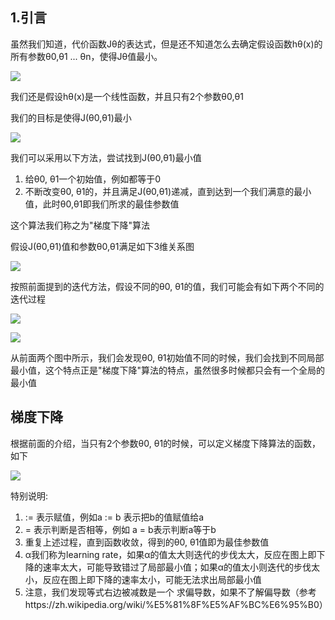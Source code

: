 ## 1.引言
虽然我们知道，代价函数Jθ的表达式，但是还不知道怎么去确定假设函数hθ(x)的所有参数θ0,θ1 ... θn，使得Jθ值最小。

![](https://camo.githubusercontent.com/9b486198032d4371e83f37c39d0dbec6e12013dd/687474703a2f2f73747564656e7464656e672e6769746875622e696f2f696d616765732f6d6c2f31322e706e67)

我们还是假设hθ(x)是一个线性函数，并且只有2个参数θ0,θ1

我们的目标是使得J(θ0,θ1)最小

![](https://camo.githubusercontent.com/4c2a7fe0450db5a543dfebeb6194606e3bd78251/687474703a2f2f73747564656e7464656e672e6769746875622e696f2f696d616765732f6d6c2f312e706e67)

我们可以采用以下方法，尝试找到J(θ0,θ1)最小值
1. 给θ0, θ1一个初始值，例如都等于0
2. 不断改变θ0, θ1的，并且满足J(θ0,θ1)递减，直到达到一个我们满意的最小值，此时θ0,θ1即我们所求的最佳参数值

这个算法我们称之为"梯度下降"算法

假设J(θ0,θ1)值和参数θ0,θ1满足如下3维关系图

![](http://studentdeng.github.io/images/ml/10.png)

按照前面提到的迭代方法，假设不同的θ0, θ1的值，我们可能会有如下两个不同的迭代过程

![](http://52opencourse.com/?qa=blob&qa_blobid=17796887071118187401)

![](http://studentdeng.github.io/images/ml/14.png)

从前面两个图中所示，我们会发现θ0, θ1初始值不同的时候，我们会找到不同局部最小值，这个特点正是"梯度下降"算法的特点，虽然很多时候都只会有一个全局的最小值

## 梯度下降
根据前面的介绍，当只有2个参数θ0, θ1的时候，可以定义梯度下降算法的函数，如下

![](http://studentdeng.github.io/images/ml/5.png)

特别说明:
1. := 表示赋值，例如a := b 表示把b的值赋值给a
2. = 表示判断是否相等，例如 a = b表示判断a等于b
3. 重复上述过程，直到函数收敛，得到的θ0, θ1值即为最佳参数值
4. α我们称为learning rate，如果α的值太大则迭代的步伐太大，反应在图上即下降的速率太大，可能导致错过了局部最小值；如果α的值太小则迭代的步伐太小，反应在图上即下降的速率太小，可能无法求出局部最小值
5. 注意，我们发现等式右边被减数是一个 求偏导数，如果不了解偏导数（参考https://zh.wikipedia.org/wiki/%E5%81%8F%E5%AF%BC%E6%95%B0）


 



